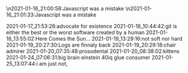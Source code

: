 \n2021-01-16_21:00:58:Javascript was a mistake
\n2021-01-16_21:01:33:Javascript was a mistake

2021-01-17_21:53:28:advocate for existence
2021-01-18_10:44:42:git is either the best or the worst software created by a human
2021-01-18_13:55:02:Here Comes the Sun...
2021-01-19_13:29:16:not soft nor hard
2021-01-19_20:27:30:Logs are finnaly back
2021-01-19_20:29:18:chair admirer
2021-01-20_07:35:48:prosodental
2021-01-20_08:38:02:kittens
2021-01-24_07:06:31:big brain einstein 40iq glue consumer
2021-01-25_13:07:44:i am just not,